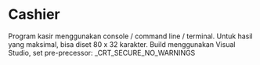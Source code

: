 # Cashier

Program kasir menggunakan console / command line / terminal. Untuk hasil yang maksimal, bisa diset 80 x 32 karakter.
Build menggunakan Visual Studio, set pre-precessor: _CRT_SECURE_NO_WARNINGS
